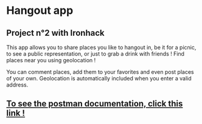 # Hangout app #
## Project n°2 with Ironhack ##

<p> This app allows you to share places you like to hangout in, be it for a picnic, to see a public representation, or just to grab a drink with friends ! Find places near you using geolocation ! <p>

<p> You can comment places, add them to your favorites and even post places of your own. Geolocation is automatically included when you enter a valid address. <p>

## [To see the postman documentation, click this link !](https://documenter.getpostman.com/view/21217013/UzBiPU7C#auth-info-f484d417-df75-4b4e-b14e-6f0f1073aed0) ##